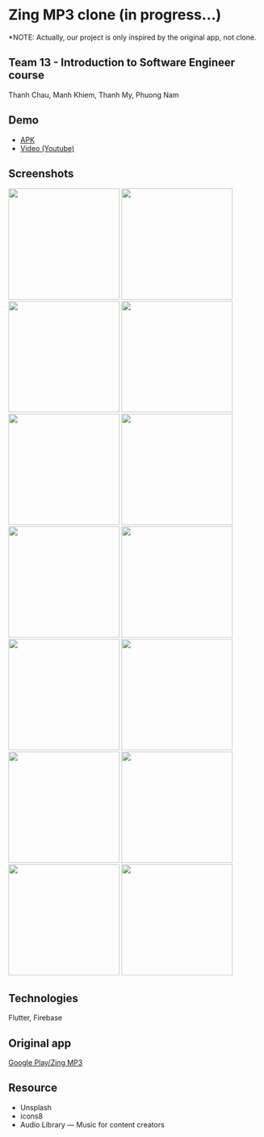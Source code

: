 # Zing MP3 clone (in progress...)
*NOTE: Actually, our project is only inspired by the original app, not clone.
## Team 13 - Introduction to Software Engineer course
Thanh Chau, Manh Khiem, Thanh My, Phuong Nam
## Demo
- [APK](https://github.com/phuongnam195/zing-mp3-clone/raw/main/apk/ZingMP3_clone_210122.apk)
- [Video (Youtube)](https://youtu.be/19wmQFzO7ek)
## Screenshots
<p float="left">
  <img src="https://user-images.githubusercontent.com/90912187/148486488-a7b134e4-4728-4384-8f9e-1ba8b82e7945.png" width="220" />
  <img src="https://user-images.githubusercontent.com/90912187/148486543-3adbb08a-5cc9-4f87-bff9-55e372d0b6dc.png" width="220" />
  <img src="https://user-images.githubusercontent.com/90912187/150637954-35c68ad4-97ea-493b-8f0f-afa7afa0f501.png" width="220" />
  
  <img src="https://user-images.githubusercontent.com/90912187/148486631-83e88d0b-cbf6-4e36-a4fc-f006a98f017e.png" width="220" />
  <img src="https://user-images.githubusercontent.com/90912187/150643117-3b5e8599-a50e-4e4e-a9ef-6e85f9306396.png" width="220" />
  <img src="https://user-images.githubusercontent.com/90912187/150638061-6a63194f-1063-4711-a14d-22f0daecf1e5.png" width="220" />
  
  <img src="https://user-images.githubusercontent.com/90912187/148486588-2426d8cc-4209-49b1-8152-94386aa1fe76.png" width="220" />
  <img src="https://user-images.githubusercontent.com/90912187/148486602-cceb976a-f4f4-47c7-ae0c-4d173b86c1ba.png" width="220" />
  <img src="https://user-images.githubusercontent.com/90912187/148486610-dc306460-40ca-411c-be20-e0fa2bb3cbc4.png" width="220" />
  
  <img src="https://user-images.githubusercontent.com/90912187/148486649-42e1b009-7a72-4d70-aaa0-45580b60ba4c.png" width="220" />
  <img src="https://user-images.githubusercontent.com/90912187/148486658-6c530e78-ac65-4617-adfa-df24d877435b.png" width="220" />
  <img src="https://user-images.githubusercontent.com/90912187/148486666-9f8e10cc-126d-4eb2-aef6-89d2af51f3c3.png" width="220" />
  
  <img src="https://user-images.githubusercontent.com/90912187/148486672-500a35d1-87ee-4655-80be-d989f3c68cf7.png" width="220" />
  <img src="https://user-images.githubusercontent.com/90912187/148486736-0848ad42-472f-4e5b-b091-b988c64fcea4.png" width="220" />
</p>

## Technologies
Flutter, Firebase

## Original app
[Google Play/Zing MP3](https://play.google.com/store/apps/details?id=com.zing.mp3)

## Resource
- Unsplash
- icons8
- Audio Library — Music for content creators
